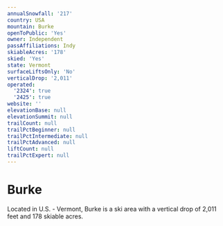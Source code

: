 ```yaml
---
annualSnowfall: '217'
country: USA
mountain: Burke
openToPublic: 'Yes'
owner: Independent
passAffiliations: Indy
skiableAcres: '178'
skied: 'Yes'
state: Vermont
surfaceLiftsOnly: 'No'
verticalDrop: '2,011'
operated:
  '2324': true
  '2425': true
website: ''
elevationBase: null
elevationSummit: null
trailCount: null
trailPctBeginner: null
trailPctIntermediate: null
trailPctAdvanced: null
liftCount: null
trailPctExpert: null
---
```



# Burke

Located in U.S. - Vermont, Burke is a ski area with a vertical drop of 2,011 feet and 178 skiable acres.
